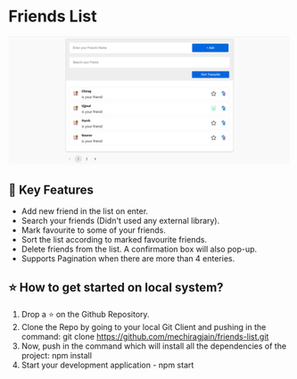# Friends List

<img src="./src/Images/Screenshot.png" alt="Screenshot of Friends App">


## 🔑 Key Features

- Add new friend in the list on enter.
- Search your friends (Didn't used any external library).
- Mark favourite to some of your friends.
- Sort the list according to marked favourite friends.
- Delete friends from the list. A confirmation box will also pop-up.
- Supports Pagination when there are more than 4 enteries.


## ⭐ How to get started on local system?
1. Drop a ⭐ on the Github Repository.
2. Clone the Repo by going to your local Git Client and pushing in the command:
git clone https://github.com/mechiragjain/friends-list.git
3. Now, push in the command which will install all the dependencies of the project:
npm install
4. Start your development application - npm start 